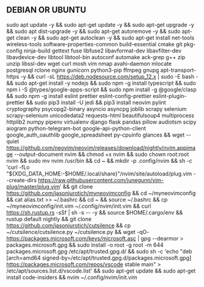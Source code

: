 ## DEBIAN OR UBUNTU
sudo apt update -y && sudo apt-get update -y && sudo apt-get upgrade -y && sudo apt dist-upgrade -y && sudo apt-get autoremove -y && sudo apt-get clean -y && sudo apt-get autoclean -y && sudo apt-get install net-tools wireless-tools software-properties-common build-essential cmake git pkg-config ninja-build gettext fuse libfuse2 libavformat-dev libavfilter-dev libavdevice-dev libtool libtool-bin autoconf automake ack-grep g++ zip unzip libssl-dev wget curl mosh vim nmap avahi-daemon mlocate postgresql rclone nginx gunicorn python3-pip ffmpeg gnupg apt-transport-https -y && curl -sL https://deb.nodesource.com/setup_12.x | sudo -E bash - && sudo apt-get install -y nodejs && sudo npm -g install typescript && sudo npm i -S @types/google-apps-script && sudo npm install -g @google/clasp && sudo npm -g install eslint prettier eslint-config-prettier eslint-plugin-prettier && sudo pip3 install -U jedi && pip3 install neovim pylint cryptography psycopg2-binary asyncio asyncpg joblib scrapy selenium scrapy-selenium unicodedata2 requests-html beautifulsoup4 multiprocess httplib2 numpy pipenv virtualenv django flask pandas pillow audiotsm scipy aiogram python-telegram-bot google-api-python-client google_auth_oauthlib google_spreadsheet py-cpuinfo glances && wget --quiet https://github.com/neovim/neovim/releases/download/nightly/nvim.appimage --output-document nvim && chmod +x nvim && sudo chown root:root nvim && sudo mv nvim /usr/bin && cd ~ && mkdir -p .config/nvim && sh -c 'curl -fLo "${XDG_DATA_HOME:-$HOME/.local/share}"/nvim/site/autoload/plug.vim --create-dirs https://raw.githubusercontent.com/junegunn/vim-plug/master/plug.vim' && git clone https://github.com/jasonjurotich/myneovimconfig && cd ~/myneovimconfig && cat alias.txt >> ~/.bashrc && cd ~ && source ~/.bashrc && cp ~/myneovimconfig/init.vim ~/.config/nvim/init.vim && curl https://sh.rustup.rs -sSf | sh -s -- -y  && source $HOME/.cargo/env && rustup default nightly && git clone https://github.com/jasonjurotich/cutsilence && cp ~/cutsilence/cutsilence.py ~/cutsilence.py && wget -qO- https://packages.microsoft.com/keys/microsoft.asc | gpg --dearmor > packages.microsoft.gpg && sudo install -o root -g root -m 644 packages.microsoft.gpg /etc/apt/trusted.gpg.d/ && sudo sh -c 'echo "deb [arch=amd64 signed-by=/etc/apt/trusted.gpg.d/packages.microsoft.gpg] https://packages.microsoft.com/repos/vscode stable main" > /etc/apt/sources.list.d/vscode.list' && sudo apt-get update && sudo apt-get install code-insiders && nvim ~/.config/nvim/init.vim
